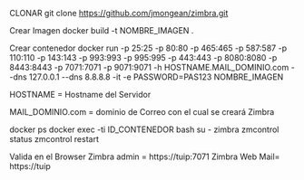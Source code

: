 CLONAR
git clone https://github.com/jmongean/zimbra.git

Crear Imagen
docker build -t NOMBRE_IMAGEN .

Crear contenedor
docker run -p 25:25 -p 80:80 -p 465:465 -p 587:587 -p 110:110 -p 143:143 -p 993:993 -p 995:995 -p 443:443 -p 8080:8080 -p 8443:8443 -p 7071:7071 -p 9071:9071 -h HOSTNAME.MAIL_DOMINIO.com --dns 127.0.0.1 --dns 8.8.8.8 -it -e PASSWORD=PAS123 NOMBRE_IMAGEN

HOSTNAME = Hostname del Servidor

MAIL_DOMINIO.com = dominio de Correo con el cual se creará Zimbra

docker ps
docker exec -ti ID_CONTENEDOR bash
  su - zimbra
  zmcontrol status
  zmcontrol restart

Valida en el Browser
Zimbra admin = https://tuip:7071
Zimbra Web Mail= https://tuip

